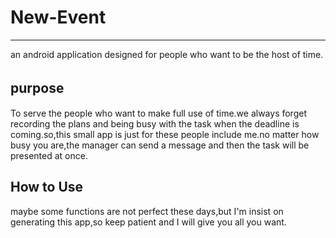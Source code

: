 # New-Event
----
an android application designed for people who want to be the host of time.
## purpose　　
  To serve the people who want to make full use of time.we always forget recording the plans and being busy with the task when the deadline is coming.so,this small app is just for these people include me.no matter how busy you are,the manager can send a message and then the task will be presented at once.
## How to Use
maybe some functions are not perfect these days,but I'm insist on generating this app,so keep patient and I will give you all you want.
